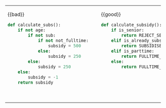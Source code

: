 <table> 
<tr>
  <td>

{{bad}}
```python
def calculate_subs():
    if not age:
        if not sub:
            if not not_fulltime:
                subsidy = 500
            else:
                subsidy = 250
        else:
            subsidy = 250
    else:
        subsidy = -1
    return subsidy
```
  </td>
  <td>&nbsp;&nbsp;<br><br></td>
  <td valign="top">

{{good}}
```python
def calculate_subsidy():
    if is_senior:
        return REJECT_SENIOR
    elif is_already_subsidised:
        return SUBSIDISED_SUBSIDY
    elif is_parttime:
        return FULLTIME_SUBSIDY * RATIO
    else:
        return FULLTIME_SUBSIDY
```
  </td>
</tr>
</table>